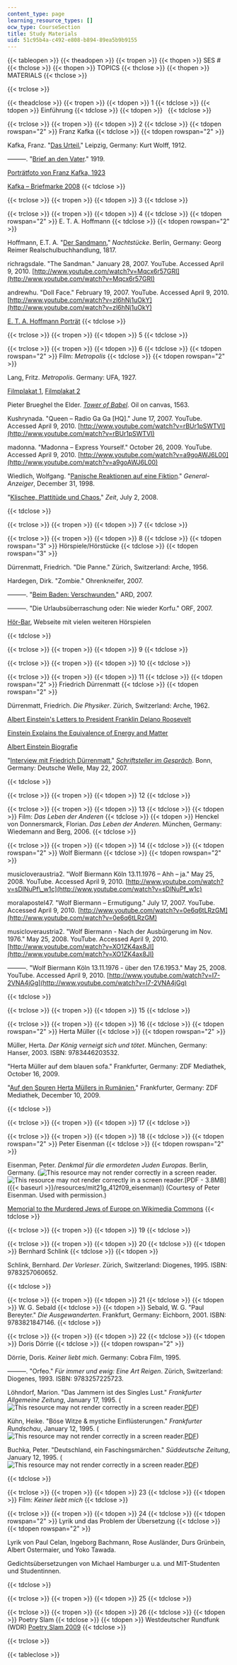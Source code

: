 ```yaml
---
content_type: page
learning_resource_types: []
ocw_type: CourseSection
title: Study Materials
uid: 51c95b4a-c492-e808-b894-89ea5b9b9155
---
```


{{< tableopen >}}
{{< theadopen >}}
{{< tropen >}}
{{< thopen >}}
SES #
{{< thclose >}}
{{< thopen >}}
TOPICS
{{< thclose >}}
{{< thopen >}}
MATERIALS
{{< thclose >}}

{{< trclose >}}

{{< theadclose >}}
{{< tropen >}}
{{< tdopen >}}
1
{{< tdclose >}}
{{< tdopen >}}
Einführung
{{< tdclose >}}
{{< tdopen >}}
 
{{< tdclose >}}

{{< trclose >}}
{{< tropen >}}
{{< tdopen >}}
2
{{< tdclose >}}
{{< tdopen rowspan="2" >}}
Franz Kafka
{{< tdclose >}}
{{< tdopen rowspan="2" >}}


Kafka, Franz. "[Das Urteil.](http://de.wikisource.org/wiki/Das_Urteil)" Leipzig, Germany: Kurt Wolff, 1912.

———. "[Brief an den Vater](http://de.wikisource.org/wiki/Brief_an_den_Vater)." 1919.

[Porträtfoto von Franz Kafka, 1923](http://commons.wikimedia.org/wiki/File:Kafka.jpg)

[Kafka – Briefmarke 2008](http://commons.wikimedia.org/wiki/File:DPAG_2008_Franz_Kafka.jpg)
{{< tdclose >}}

{{< trclose >}}
{{< tropen >}}
{{< tdopen >}}
3
{{< tdclose >}}

{{< trclose >}}
{{< tropen >}}
{{< tdopen >}}
4
{{< tdclose >}}
{{< tdopen rowspan="2" >}}
E. T. A. Hoffmann
{{< tdclose >}}
{{< tdopen rowspan="2" >}}


Hoffmann, E.T. A. "[Der Sandmann.](http://de.wikisource.org/wiki/Der_Sandmann)" _Nachtstücke_. Berlin, Germany: Georg Reimer Realschulbuchhandlung, 1817.

richragsdale. "The Sandman." January 28, 2007. YouTube. Accessed April 9, 2010. [http://www.youtube.com/watch?v=Mqcx6r57GRI](http://www.youtube.com/watch?v=Mqcx6r57GRI)

andrewhu. "Doll Face." February 19, 2007. YouTube. Accessed April 9, 2010. [http://www.youtube.com/watch?v=zl6hNj1uOkY](http://www.youtube.com/watch?v=zl6hNj1uOkY)

[E. T. A. Hoffmann Porträt](http://commons.wikimedia.org/wiki/File:ETA_Hoffmann.jpg)
{{< tdclose >}}

{{< trclose >}}
{{< tropen >}}
{{< tdopen >}}
5
{{< tdclose >}}

{{< trclose >}}
{{< tropen >}}
{{< tdopen >}}
6
{{< tdclose >}}
{{< tdopen rowspan="2" >}}
Film: _Metropolis_
{{< tdclose >}}
{{< tdopen rowspan="2" >}}


Lang, Fritz. _Metropolis_. Germany: UFA, 1927.

[Filmplakat 1](http://web.archive.org/web/20000919204437/www.uow.edu.au/~morgan/graphics/metro141.jpg), [Filmplakat 2](http://image3.examiner.com/images/blog/EXID5464/images/metropolis.jpg)

Pieter Brueghel the Elder. [_Tower of Babel_](http://en.wikipedia.org/wiki/File:Brueghel-tower-of-babel.jpg). Oil on canvas, 1563.

Kushrynada. "Queen – Radio Ga Ga \[HQ\]." June 17, 2007. YouTube. Accessed April 9, 2010. [http://www.youtube.com/watch?v=rBUr1pSWTVI](http://www.youtube.com/watch?v=rBUr1pSWTVI)

madonna. "Madonna – Express Yourself." October 26, 2009. YouTube. Accessed April 9, 2010. [http://www.youtube.com/watch?v=a9goAWJ6L00](http://www.youtube.com/watch?v=a9goAWJ6L00)

Wiedlich, Wolfgang. "[Panische Reaktionen auf eine Fiktion](http://www.general-anzeiger-bonn.de/themenarchiv/importfallback/ecealtsystem/Vermischtes-Panische-Reaktionen-auf-eine-Fiktion-article275899.html)." _General-Anzeiger_, December 31, 1998.

"[Klischee, Plattitüde und Chaos.](http://www.zeit.de/online/2008/27/metropolis-kritiken)" _Zeit_, July 2, 2008.


{{< tdclose >}}

{{< trclose >}}
{{< tropen >}}
{{< tdopen >}}
7
{{< tdclose >}}

{{< trclose >}}
{{< tropen >}}
{{< tdopen >}}
8
{{< tdclose >}}
{{< tdopen rowspan="3" >}}
Hörspiele/Hörstücke
{{< tdclose >}}
{{< tdopen rowspan="3" >}}


Dürrenmatt, Friedrich. "Die Panne." Zürich, Switzerland: Arche, 1956.

Hardegen, Dirk. "Zombie." Ohrenkneifer, 2007.

———. "[Beim Baden: Verschwunden.](http://www.ard.de/radio/hoerspieltage/-/id=667794/5oek9i/index.html)" ARD, 2007.

———. "Die Urlaubsüberraschung oder: Nie wieder Korfu." ORF, 2007.

[Hör-Bar](http://www.hoer-bar.de/top.php), Webseite mit vielen weiteren Hörspielen


{{< tdclose >}}

{{< trclose >}}
{{< tropen >}}
{{< tdopen >}}
9
{{< tdclose >}}

{{< trclose >}}
{{< tropen >}}
{{< tdopen >}}
10
{{< tdclose >}}

{{< trclose >}}
{{< tropen >}}
{{< tdopen >}}
11
{{< tdclose >}}
{{< tdopen rowspan="2" >}}
Friedrich Dürrenmatt
{{< tdclose >}}
{{< tdopen rowspan="2" >}}


Dürrenmatt, Friedrich. _Die Physiker_. Zürich, Switzerland: Arche, 1962.

[Albert Einstein's Letters to President Franklin Delano Roosevelt](http://hypertextbook.com/eworld/einstein.shtml)

[Einstein Explains the Equivalence of Energy and Matter](http://plato.stanford.edu/entries/equivME/)

[Albert Einstein Biografie](http://www.einsteingalerie.de/)

"[Interview mit Friedrich Dürrenmatt.](http://www.dw-world.de/popups/popup_single_mediaplayer/0,,2341536_type_audio_struct_9823_contentId_2341517,00.html)" [_Schriftsteller im Gespräch_](http://www.dw-world.de/dw/article/0,,2341517,00.html). Bonn, Germany: Deutsche Welle, May 22, 2007.


{{< tdclose >}}

{{< trclose >}}
{{< tropen >}}
{{< tdopen >}}
12
{{< tdclose >}}

{{< trclose >}}
{{< tropen >}}
{{< tdopen >}}
13
{{< tdclose >}}
{{< tdopen >}}
Film: _Das Leben der Anderen_
{{< tdclose >}}
{{< tdopen >}}
Henckel von Donnersmarck, Florian. _Das Leben der Anderen_. München, Germany: Wiedemann and Berg, 2006.
{{< tdclose >}}

{{< trclose >}}
{{< tropen >}}
{{< tdopen >}}
14
{{< tdclose >}}
{{< tdopen rowspan="2" >}}
Wolf Biermann
{{< tdclose >}}
{{< tdopen rowspan="2" >}}


musicloveraustria2. "Wolf Biermann Köln 13.11.1976 – Ahh – ja." May 25, 2008. YouTube. Accessed April 9, 2010. [http://www.youtube.com/watch?v=sDlNuPf\_w1c](http://www.youtube.com/watch?v=sDlNuPf_w1c)

moralapostel47. "Wolf Biermann – Ermutigung." July 17, 2007. YouTube. Accessed April 9, 2010. [http://www.youtube.com/watch?v=0e6q6tLRzGM](http://www.youtube.com/watch?v=0e6q6tLRzGM)

musicloveraustria2. "Wolf Biermann - Nach der Ausbürgerung im Nov. 1976." May 25, 2008. YouTube. Accessed April 9, 2010. [http://www.youtube.com/watch?v=XO1ZK4ax8JI](http://www.youtube.com/watch?v=XO1ZK4ax8JI)

———. "Wolf Biermann Köln 13.11.1976 - über den 17.6.1953." May 25, 2008. YouTube. Accessed April 9, 2010. [http://www.youtube.com/watch?v=I7-2VNA4jGg](http://www.youtube.com/watch?v=I7-2VNA4jGg)


{{< tdclose >}}

{{< trclose >}}
{{< tropen >}}
{{< tdopen >}}
15
{{< tdclose >}}

{{< trclose >}}
{{< tropen >}}
{{< tdopen >}}
16
{{< tdclose >}}
{{< tdopen rowspan="2" >}}
Herta Müller
{{< tdclose >}}
{{< tdopen rowspan="2" >}}


Müller, Herta. _Der König verneigt sich und tötet_. München, Germany: Hanser, 2003. ISBN: 9783446203532.

"Herta Müller auf dem blauen sofa." Frankfurter, Germany: ZDF Mediathek, October 16, 2009.

"[Auf den Spuren Herta Müllers in Rumänien.](http://www.zdf.de/ZDFmediathek/hauptnavigation/startseite#/beitrag/video/921524/Auf-den-Spuren-Herta-M%C3%BCllers-in-Rum%C3%A4nien)" Frankfurter, Germany: ZDF Mediathek, December 10, 2009.


{{< tdclose >}}

{{< trclose >}}
{{< tropen >}}
{{< tdopen >}}
17
{{< tdclose >}}

{{< trclose >}}
{{< tropen >}}
{{< tdopen >}}
18
{{< tdclose >}}
{{< tdopen rowspan="2" >}}
Peter Eisenman
{{< tdclose >}}
{{< tdopen rowspan="2" >}}


Eisenman, Peter. _Denkmal für die ermordeten Juden Europas_. Berlin, Germany. (![This resource may not render correctly in a screen reader.](/images/inacessible.gif)![This resource may not render correctly in a screen reader.](/images/inacessible.gif)[PDF - 3.8MB]({{< baseurl >}}/resources/mit21g_412f09_eisenman)) (Courtesy of Peter Eisenman. Used with permission.)

[Memorial to the Murdered Jews of Europe on Wikimedia Commons](http://commons.wikimedia.org/wiki/Category:Memorial_to_the_Murdered_Jews_of_Europe)
{{< tdclose >}}

{{< trclose >}}
{{< tropen >}}
{{< tdopen >}}
19
{{< tdclose >}}

{{< trclose >}}
{{< tropen >}}
{{< tdopen >}}
20
{{< tdclose >}}
{{< tdopen >}}
Bernhard Schlink
{{< tdclose >}}
{{< tdopen >}}


Schlink, Bernhard. _Der Vorleser_. Zürich, Switzerland: Diogenes, 1995. ISBN: 9783257060652.


{{< tdclose >}}

{{< trclose >}}
{{< tropen >}}
{{< tdopen >}}
21
{{< tdclose >}}
{{< tdopen >}}
W. G. Sebald
{{< tdclose >}}
{{< tdopen >}}
Sebald, W. G. "Paul Bereyter." _Die Ausgewanderten_. Frankfurt, Germany: Eichborn, 2001. ISBN: 9783821847146.
{{< tdclose >}}

{{< trclose >}}
{{< tropen >}}
{{< tdopen >}}
22
{{< tdclose >}}
{{< tdopen >}}
Doris Dörrie
{{< tdclose >}}
{{< tdopen rowspan="2" >}}


Dörrie, Doris. _Keiner liebt mich_. Germany: Cobra Film, 1995.

———. "Orfeo." _Für immer und ewig: Eine Art Reigen_. Zürich, Switzerland: Diogenes, 1993. ISBN: 9783257225723.

Löhndorf, Marion. "Das Jammern ist des Singles Lust." _Frankfurter Allgemeine Zeitung_, January 17, 1995. (![This resource may not render correctly in a screen reader.](/images/inacessible.gif)[PDF](http://www.deutsches-filminstitut.de/sozialgeschichte/mov/r047a.pdf))

Kühn, Heike. "Böse Witze & mystiche Einflüsterungen." _Frankfurter Rundschau_, January 12, 1995. (![This resource may not render correctly in a screen reader.](/images/inacessible.gif)[PDF](http://www.deutsches-filminstitut.de/sozialgeschichte/mov/r047b.pdf))

Buchka, Peter. "Deutschland, ein Faschingsmärchen." _Süddeutsche Zeitung_, January 12, 1995. (![This resource may not render correctly in a screen reader.](/images/inacessible.gif)[PDF](http://www.deutsches-filminstitut.de/sozialgeschichte/mov/r047c.pdf))


{{< tdclose >}}

{{< trclose >}}
{{< tropen >}}
{{< tdopen >}}
23
{{< tdclose >}}
{{< tdopen >}}
Film: _Keiner liebt mich_
{{< tdclose >}}

{{< trclose >}}
{{< tropen >}}
{{< tdopen >}}
24
{{< tdclose >}}
{{< tdopen rowspan="2" >}}
Lyrik und das Problem der Übersetzung
{{< tdclose >}}
{{< tdopen rowspan="2" >}}


Lyrik von Paul Celan, Ingeborg Bachmann, Rose Ausländer, Durs Grünbein, Albert Ostermaier, und Yoko Tawada.

Gedichtsübersetzungen von Michael Hamburger u.a. und MIT-Studenten und Studentinnen.


{{< tdclose >}}

{{< trclose >}}
{{< tropen >}}
{{< tdopen >}}
25
{{< tdclose >}}

{{< trclose >}}
{{< tropen >}}
{{< tdopen >}}
26
{{< tdclose >}}
{{< tdopen >}}
Poetry Slam
{{< tdclose >}}
{{< tdopen >}}
Westdeutscher Rundfunk (WDR) [Poetry Slam 2009](http://www.wdr.de/tv/poetryslam/)
{{< tdclose >}}

{{< trclose >}}

{{< tableclose >}}
